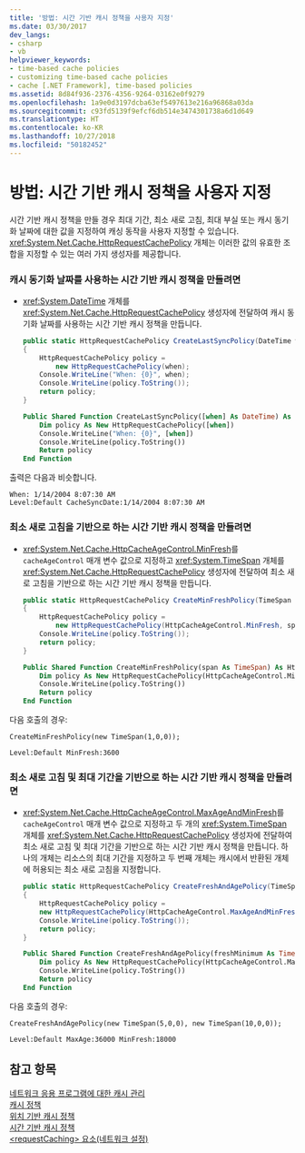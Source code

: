 ```yaml
---
title: '방법: 시간 기반 캐시 정책을 사용자 지정'
ms.date: 03/30/2017
dev_langs:
- csharp
- vb
helpviewer_keywords:
- time-based cache policies
- customizing time-based cache policies
- cache [.NET Framework], time-based policies
ms.assetid: 8d84f936-2376-4356-9264-03162e0f9279
ms.openlocfilehash: 1a9e0d3197dcba63ef5497613e216a96868a03da
ms.sourcegitcommit: c93fd5139f9efcf6db514e3474301738a6d1d649
ms.translationtype: HT
ms.contentlocale: ko-KR
ms.lasthandoff: 10/27/2018
ms.locfileid: "50182452"
---
```

# <a name="how-to-customize-a-time-based-cache-policy"></a>방법: 시간 기반 캐시 정책을 사용자 지정
시간 기반 캐시 정책을 만들 경우 최대 기간, 최소 새로 고침, 최대 부실 또는 캐시 동기화 날짜에 대한 값을 지정하여 캐싱 동작을 사용자 지정할 수 있습니다. <xref:System.Net.Cache.HttpRequestCachePolicy> 개체는 이러한 값의 유효한 조합을 지정할 수 있는 여러 가지 생성자를 제공합니다.  
  
### <a name="to-create-a-time-based-cache-policy-that-uses-a-cache-synchronization-date"></a>캐시 동기화 날짜를 사용하는 시간 기반 캐시 정책을 만들려면  
  
-   <xref:System.DateTime> 개체를 <xref:System.Net.Cache.HttpRequestCachePolicy> 생성자에 전달하여 캐시 동기화 날짜를 사용하는 시간 기반 캐시 정책을 만듭니다.  
  
    ```csharp  
    public static HttpRequestCachePolicy CreateLastSyncPolicy(DateTime when)  
    {  
        HttpRequestCachePolicy policy =   
            new HttpRequestCachePolicy(when);  
        Console.WriteLine("When: {0}", when);  
        Console.WriteLine(policy.ToString());  
        return policy;  
    }  
    ```  
  
    ```vb  
    Public Shared Function CreateLastSyncPolicy([when] As DateTime) As HttpRequestCachePolicy  
        Dim policy As New HttpRequestCachePolicy([when])  
        Console.WriteLine("When: {0}", [when])  
        Console.WriteLine(policy.ToString())  
        Return policy  
    End Function  
    ```  
  
 출력은 다음과 비슷합니다.  
  
```  
When: 1/14/2004 8:07:30 AM  
Level:Default CacheSyncDate:1/14/2004 8:07:30 AM  
```  
  
### <a name="to-create-a-time-based-cache-policy-that-is-based-on-minimum-freshness"></a>최소 새로 고침을 기반으로 하는 시간 기반 캐시 정책을 만들려면  
  
-   <xref:System.Net.Cache.HttpCacheAgeControl.MinFresh>를 `cacheAgeControl` 매개 변수 값으로 지정하고 <xref:System.TimeSpan> 개체를 <xref:System.Net.Cache.HttpRequestCachePolicy> 생성자에 전달하여 최소 새로 고침을 기반으로 하는 시간 기반 캐시 정책을 만듭니다.  
  
    ```csharp  
    public static HttpRequestCachePolicy CreateMinFreshPolicy(TimeSpan span)  
    {  
        HttpRequestCachePolicy policy =   
            new HttpRequestCachePolicy(HttpCacheAgeControl.MinFresh, span);  
        Console.WriteLine(policy.ToString());  
        return policy;  
    }  
    ```  
  
    ```vb  
    Public Shared Function CreateMinFreshPolicy(span As TimeSpan) As HttpRequestCachePolicy  
        Dim policy As New HttpRequestCachePolicy(HttpCacheAgeControl.MinFresh, span)  
        Console.WriteLine(policy.ToString())  
        Return policy  
    End Function  
    ```  
  
 다음 호출의 경우:  
  
```  
CreateMinFreshPolicy(new TimeSpan(1,0,0));  
```  
  
```  
Level:Default MinFresh:3600  
```  
  
### <a name="to-create-a-time-based-cache-policy-that-is-based-on-minimum-freshness-and-maximum-age"></a>최소 새로 고침 및 최대 기간을 기반으로 하는 시간 기반 캐시 정책을 만들려면  
  
-   <xref:System.Net.Cache.HttpCacheAgeControl.MaxAgeAndMinFresh>를 `cacheAgeControl` 매개 변수 값으로 지정하고 두 개의 <xref:System.TimeSpan> 개체를 <xref:System.Net.Cache.HttpRequestCachePolicy> 생성자에 전달하여 최소 새로 고침 및 최대 기간을 기반으로 하는 시간 기반 캐시 정책을 만듭니다. 하나의 개체는 리소스의 최대 기간을 지정하고 두 번째 개체는 캐시에서 반환된 개체에 허용되는 최소 새로 고침을 지정합니다.  
  
    ```csharp  
    public static HttpRequestCachePolicy CreateFreshAndAgePolicy(TimeSpan freshMinimum, TimeSpan ageMaximum)  
    {  
        HttpRequestCachePolicy policy =   
        new HttpRequestCachePolicy(HttpCacheAgeControl.MaxAgeAndMinFresh, ageMaximum, freshMinimum);  
        Console.WriteLine(policy.ToString());  
        return policy;  
    }  
    ```  
  
    ```vb  
    Public Shared Function CreateFreshAndAgePolicy(freshMinimum As TimeSpan, ageMaximum As TimeSpan) As HttpRequestCachePolicy  
        Dim policy As New HttpRequestCachePolicy(HttpCacheAgeControl.MaxAgeAndMinFresh, ageMaximum, freshMinimum)  
        Console.WriteLine(policy.ToString())  
        Return policy  
    End Function  
    ```  
  
 다음 호출의 경우:  
  
```  
CreateFreshAndAgePolicy(new TimeSpan(5,0,0), new TimeSpan(10,0,0));  
```  
  
```  
Level:Default MaxAge:36000 MinFresh:18000  
```  
  
## <a name="see-also"></a>참고 항목  
 [네트워크 응용 프로그램에 대한 캐시 관리](../../../docs/framework/network-programming/cache-management-for-network-applications.md)  
 [캐시 정책](../../../docs/framework/network-programming/cache-policy.md)  
 [위치 기반 캐시 정책](../../../docs/framework/network-programming/location-based-cache-policies.md)  
 [시간 기반 캐시 정책](../../../docs/framework/network-programming/time-based-cache-policies.md)  
 [\<requestCaching> 요소(네트워크 설정)](../../../docs/framework/configure-apps/file-schema/network/requestcaching-element-network-settings.md)
